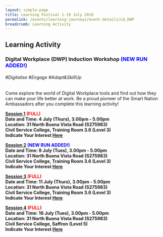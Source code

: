 ```yaml
---
layout: simple-page
title: Learning Festival 1-19 July 2019
permalink: /events/learning-journeys/event-details/LA_DWP
breadcrumb: Learning Activity
---
```


## Learning Activity
### Digital Workplace (DWP) Induction Workshop <font color="blue"> (NEW RUN ADDED!) </font>

###### _#Digitalise #Engage #Adapt&SkillUp_

Come explore the world of Digital Workplace tools and find out how they can make your life better at work. Be a proud pioneer of the Smart Nation Ambassadors after you complete this learning activity! 

<b><u>Session 1</u> <font color="red"> (FULL) </font></b><br>
**Date and Time: 4 July (Thurs), 3.00pm - 5.00pm** <br>
**Location: 31 North Buona Vista Road (S275983) <br>Civil Service College, Training Room 3.6 (Level 3)** <br>
**Indicate Your Interest [Here](https://www.eventbrite.sg/e/digital-workplace-dwp-induction-workshop-tickets-61979610684)** <br> 

<b><u>Session 2</u><font color="blue"> (NEW RUN ADDED!) </font></b><br>
**Date and Time: 9 July (Tues), 3.00pm - 5.00pm** <br>
**Location: 31 North Buona Vista Road (S275983) <br>Civil Service College, Training Room 3.6 (Level 3)** <br>
**Indicate Your Interest [Here](https://www.eventbrite.sg/e/digital-workplace-dwp-induction-workshop-4th-run-tickets-63943345267)** <br> 

<b><u>Session 3</u><font color="red"> (FULL) </font></b><br>
**Date and Time: 11 July (Thurs), 3.00pm - 5.00pm** <br>
**Location: 31 North Buona Vista Road (S275983) <br>Civil Service College, Training Room 3.6 (Level 3)** <br>
**Indicate Your Interest [Here](https://www.eventbrite.sg/e/digital-workplace-dwp-induction-workshop-2nd-run-tickets-62077076206)** <br> 

<b><u>Session 4</u><font color="red"> (FULL) </font></b><br>
**Date and Time: 16 July (Tues), 3.00pm - 5.00pm** <br>
**Location: 31 North Buona Vista Road (S275983) <br>Civil Service College, Saffron (Level 5)** <br>
**Indicate Your Interest [Here](https://www.eventbrite.sg/e/digital-workplace-dwp-induction-workshop-3rd-run-tickets-62077091251)** <br> 

